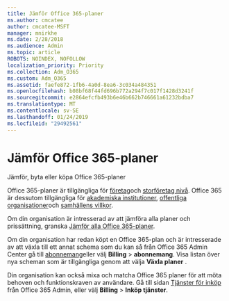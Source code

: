 ```yaml
---
title: Jämför Office 365-planer
ms.author: cmcatee
author: cmcatee-MSFT
manager: mnirkhe
ms.date: 2/28/2018
ms.audience: Admin
ms.topic: article
ROBOTS: NOINDEX, NOFOLLOW
localization_priority: Priority
ms.collection: Adm_O365
ms.custom: Adm_O365
ms.assetid: faefe872-1fb6-4a0d-8ea6-3c034a484351
ms.openlocfilehash: b08bf68f44fd696b772a294f7c017f1428d3241f
ms.sourcegitcommit: e2864efcfb493b6e46b662b746661a61232bdba7
ms.translationtype: MT
ms.contentlocale: sv-SE
ms.lasthandoff: 01/24/2019
ms.locfileid: "29492561"
---
```

# <a name="compare-office-365-plans"></a>Jämför Office 365-planer

Jämför, byta eller köpa Office 365-planer
  
Office 365-planer är tillgängliga för [företag](https://products.office.com/en-us/compare-all-microsoft-office-products?tab=2)och [storföretag nivå](https://products.office.com/en-us/business/compare-more-office-365-for-business-plans). Office 365 är dessutom tillgängliga för [akademiska institutioner](https://products.office.com/en-us/academic/compare-office-365-education-plans), [offentliga organisationer](https://products.office.com/en-us/government/compare-office-365-government-plans)och [samhällens villkor](https://products.office.com/en-us/nonprofit/office-365-nonprofit-plans-and-pricing?tab=1).
  
Om din organisation är intresserad av att jämföra alla planer och prissättning, granska [Jämför alla Office 365-planer](https://products.office.com/en-us/business/compare-more-office-365-for-business-plans).
  
Om din organisation har redan köpt en Office 365-plan och är intresserade av att växla till ett annat schema som du kan så från Office 365 Admin Center gå till [abonnemang](https://go.microsoft.com/fwlink/p/?linkid=842054)eller välj **Billing** \> **abonnemang**. Visa listan över nya scheman som är tillgängliga genom att välja **Växla planer** . 
  
Din organisation kan också mixa och matcha Office 365 planer för att möta behoven och funktionskraven av användare. Gå till sidan [Tjänster för inköp](https://go.microsoft.com/fwlink/p/?linkid=868433) från Office 365 Admin, eller välj **Billing** \> **Inköp tjänster**.
  

